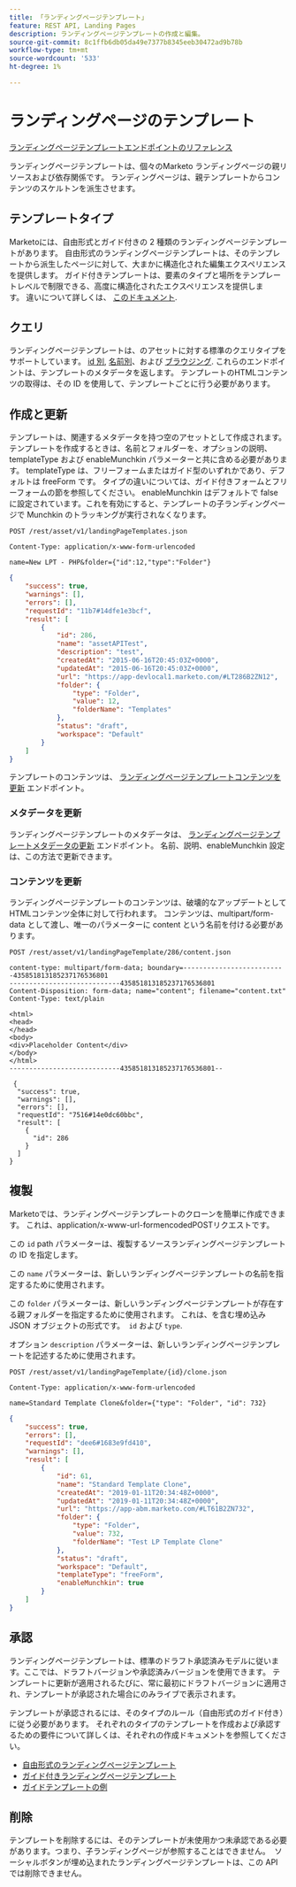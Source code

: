 ```yaml
---
title: 「ランディングページテンプレート」
feature: REST API, Landing Pages
description: ランディングページテンプレートの作成と編集。
source-git-commit: 8c1ffb6db05da49e7377b8345eeb30472ad9b78b
workflow-type: tm+mt
source-wordcount: '533'
ht-degree: 1%

---
```



# ランディングページのテンプレート

[ランディングページテンプレートエンドポイントのリファレンス](https://developer.adobe.com/marketo-apis/api/asset/#tag/Landing-Page-Templates)

ランディングページテンプレートは、個々のMarketo ランディングページの親リソースおよび依存関係です。 ランディングページは、親テンプレートからコンテンツのスケルトンを派生させます。

## テンプレートタイプ

Marketoには、自由形式とガイド付きの 2 種類のランディングページテンプレートがあります。 自由形式のランディングページテンプレートは、そのテンプレートから派生したページに対して、大まかに構造化された編集エクスペリエンスを提供します。 ガイド付きテンプレートは、要素のタイプと場所をテンプレートレベルで制限できる、高度に構造化されたエクスペリエンスを提供します。 違いについて詳しくは、 [このドキュメント](https://experienceleague.adobe.com/en/docs/marketo/using/product-docs/demand-generation/landing-pages/understanding-landing-pages/understanding-free-form-vs-guided-landing-pages).

## クエリ

ランディングページテンプレートは、のアセットに対する標準のクエリタイプをサポートしています。 [id 別](https://developer.adobe.com/marketo-apis/api/asset/#tag/Landing-Page-Templates/operation/getLandingPageTemplateByIdUsingGET), [名前別](https://developer.adobe.com/marketo-apis/api/asset/#tag/Landing-Page-Templates/operation/getLandingPageTemplateByNameUsingGET)、および [ブラウジング](https://developer.adobe.com/marketo-apis/api/asset/#tag/Landing-Page-Templates/operation/getLandingPageTemplatesUsingGET). これらのエンドポイントは、テンプレートのメタデータを返します。 テンプレートのHTMLコンテンツの取得は、その ID を使用して、テンプレートごとに行う必要があります。

## 作成と更新

テンプレートは、関連するメタデータを持つ空のアセットとして作成されます。 テンプレートを作成するときは、名前とフォルダーを、オプションの説明、templateType および enableMunchkin パラメーターと共に含める必要があります。 templateType は、フリーフォームまたはガイド型のいずれかであり、デフォルトは freeForm です。 タイプの違いについては、ガイド付きフォームとフリーフォームの節を参照してください。 enableMunchkin はデフォルトで false に設定されています。これを有効にすると、テンプレートの子ランディングページで Munchkin のトラッキングが実行されなくなります。

```
POST /rest/asset/v1/landingPageTemplates.json
```

```
Content-Type: application/x-www-form-urlencoded
```

```
name=New LPT - PHP&folder={"id":12,"type":"Folder"}
```

```json
{
    "success": true,
    "warnings": [],
    "errors": [],
    "requestId": "11b7#14dfe1e3bcf",
    "result": [
        {
            "id": 286,
            "name": "assetAPITest",
            "description": "test",
            "createdAt": "2015-06-16T20:45:03Z+0000",
            "updatedAt": "2015-06-16T20:45:03Z+0000",
            "url": "https://app-devlocal1.marketo.com/#LT286B2ZN12",
            "folder": {
                "type": "Folder",
                "value": 12,
                "folderName": "Templates"
            },
            "status": "draft",
            "workspace": "Default"
        }
    ]
}
```

テンプレートのコンテンツは、 [ランディングページテンプレートコンテンツを更新](https://developer.adobe.com/marketo-apis/api/asset/#tag/Landing-Page-Templates/operation/updateLandingPageTemplateContentUsingPOST) エンドポイント。

### メタデータを更新

ランディングページテンプレートのメタデータは、 [ランディングページテンプレートメタデータの更新](https://developer.adobe.com/marketo-apis/api/asset/#tag/Landing-Page-Templates/operation/updateLpTemplateUsingPOST) エンドポイント。 名前、説明、enableMunchkin 設定は、この方法で更新できます。

### コンテンツを更新

ランディングページテンプレートのコンテンツは、破壊的なアップデートとしてHTMLコンテンツ全体に対して行われます。 コンテンツは、multipart/form-data として渡し、唯一のパラメーターに content という名前を付ける必要があります。

```
POST /rest/asset/v1/landingPageTemplate/286/content.json
```

```
content-type: multipart/form-data; boundary=--------------------------435851813185237176536801
----------------------------435851813185237176536801
Content-Disposition: form-data; name="content"; filename="content.txt"
Content-Type: text/plain

<html>
<head>
</head>
<body>
<div>Placeholder Content</div>
</body>
</html>
----------------------------435851813185237176536801--
```

```
 {
  "success": true,
  "warnings": [],
  "errors": [],
  "requestId": "7516#14e0dc60bbc",
  "result": [
    {
      "id": 286
    }
  ]
}
```

## 複製

Marketoでは、ランディングページテンプレートのクローンを簡単に作成できます。 これは、application/x-www-url-formencodedPOSTリクエストです。

この `id` path パラメーターは、複製するソースランディングページテンプレートの ID を指定します。

この `name` パラメーターは、新しいランディングページテンプレートの名前を指定するために使用されます。

この `folder` パラメーターは、新しいランディングページテンプレートが存在する親フォルダーを指定するために使用されます。 これは、を含む埋め込み JSON オブジェクトの形式です。  `id` および `type`.

オプション `description` パラメーターは、新しいランディングページテンプレートを記述するために使用されます。

```
POST /rest/asset/v1/landingPageTemplate/{id}/clone.json
```

```
Content-Type: application/x-www-form-urlencoded
```

```
name=Standard Template Clone&folder={"type": "Folder", "id": 732}
```

```json
{
    "success": true,
    "errors": [],
    "requestId": "dee6#1683e9fd410",
    "warnings": [],
    "result": [
        {
            "id": 61,
            "name": "Standard Template Clone",
            "createdAt": "2019-01-11T20:34:48Z+0000",
            "updatedAt": "2019-01-11T20:34:48Z+0000",
            "url": "https://app-abm.marketo.com/#LT61B2ZN732",
            "folder": {
                "type": "Folder",
                "value": 732,
                "folderName": "Test LP Template Clone"
            },
            "status": "draft",
            "workspace": "Default",
            "templateType": "freeForm",
            "enableMunchkin": true
        }
    ]
}
```

## 承認

ランディングページテンプレートは、標準のドラフト承認済みモデルに従います。ここでは、ドラフトバージョンや承認済みバージョンを使用できます。 テンプレートに更新が適用されるたびに、常に最初にドラフトバージョンに適用され、テンプレートが承認された場合にのみライブで表示されます。

テンプレートが承認されるには、そのタイプのルール（自由形式のガイド付き）に従う必要があります。 それぞれのタイプのテンプレートを作成および承認するための要件について詳しくは、それぞれの作成ドキュメントを参照してください。

- [自由形式のランディングページテンプレート](https://experienceleague.adobe.com/ja/docs/marketo/using/product-docs/demand-generation/landing-pages/landing-page-templates/create-a-free-form-landing-page-template)
- [ガイド付きランディングページテンプレート](https://experienceleague.adobe.com/en/docs/marketo/using/product-docs/demand-generation/landing-pages/landing-page-templates/create-a-guided-landing-page-template)
- [ガイドテンプレートの例](https://experienceleague.adobe.com/en/docs/marketo/using/product-docs/demand-generation/landing-pages/landing-page-templates/guided-landing-page-template-list)

## 削除

テンプレートを削除するには、そのテンプレートが未使用かつ未承認である必要があります。つまり、子ランディングページが参照することはできません。  ソーシャルボタンが埋め込まれたランディングページテンプレートは、この API では削除できません。
